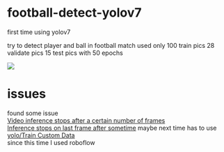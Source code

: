 # football-detect-yolov7
first time using yolov7 

try to detect player and ball in football match
used only 100 train pics 28 validate pics 15 test pics with 50 epochs    

![](https://github.com/patkamon/football-detect-yolov7/blob/main/gif/football-detect.gif)

# issues
found some issue     
[Video inference stops after a certain number of frames](https://github.com/ultralytics/yolov5/issues/2064)   
[Inference stops on last frame after sometime](https://github.com/ultralytics/yolov5/issues/1223)
maybe next time has to use [yolo/Train Custom Data](https://github.com/ultralytics/yolov5/wiki/Train-Custom-Data)   
since this time I used roboflow

